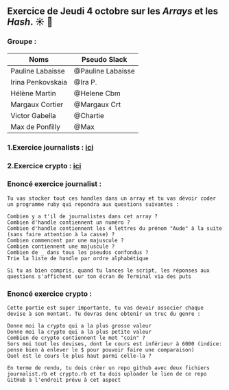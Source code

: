 ## Exercice de Jeudi 4 octobre sur les *Arrays* et les *Hash*. :sunny: :poop:

### Groupe :

Noms | Pseudo Slack
------------ | -------------
Pauline Labaisse | @Pauline Labaisse
Irina Penkovskaia | @Ira P.
Hélène Martin | @Helene Cbm
Margaux Cortier | @Margaux Crt
Victor Gabella | @Chartie
Max de Ponfilly | @Max

### 1.Exercice journalists : [ici](https://github.com/Helene10/Semaine1/blob/master/Jeudi/journalist.rb)
### 2.Exercice crypto : [ici](https://github.com/Helene10/Semaine1/blob/master/Jeudi/crypto.rb)

### Enoncé exercice journalist :
```
Tu vas stocker tout ces handles dans un array et tu vas dévoir coder un programme ruby qui repondra aux questions suivantes :

Combien y a t'il de journalistes dans cet array ?
Combien d'handle contiennent un numéro ?
Combien d'handle contiennent les 4 lettres du prénom "Aude" à la suite (sans faire attention à la casse) ?
Combien commencent par une majuscule ?
Combien contiennent une majuscule ?
Combien de _ dans tous les pseudos confondus ?
Trie la liste de handle par ordre alphabétique

Si tu as bien compris, quand tu lances le script, les réponses aux questions s'affichent sur ton écran de Terminal via des puts
```
### Enoncé exercice crypto :
```
Cette partie est super importante, tu vas devoir associer chaque devise à son montant. Tu devras donc obtenir un truc du genre :

Donne moi la crypto qui a la plus grosse valeur
Donne moi la crypto qui a la plus petite valeur
Combien de crypto contiennent le mot "coin" ?
Sors moi tout les devises, dont le cours est inférieur à 6000 (indice: pense bien à enlever le $ pour pouvoir faire une comparaison)
Quel est le cours le plus haut parmi celle-la ?

En terme de rendu, tu dois créer un repo github avec deux fichiers journalist.rb et crypto.rb et tu dois uploader le lien de ce repo GitHub à l'endroit prévu à cet aspect
```